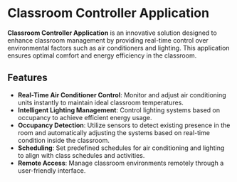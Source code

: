 # Classroom Controller Application

**Classroom Controller Application** is an innovative solution designed to enhance classroom management by providing real-time control over environmental factors such as air conditioners and lighting. This application ensures optimal comfort and energy efficiency in the classroom.

## Features

- **Real-Time Air Conditioner Control**: Monitor and adjust air conditioning units instantly to maintain ideal classroom temperatures.
- **Intelligent Lighting Management**: Control lighting systems based on occupancy to achieve efficient energy usage.
- **Occupancy Detection**: Utilize sensors to detect existing presence in the room and automatically adjusting the systems based on real-time condition inside the classroom.
- **Scheduling**: Set predefined schedules for air conditioning and lighting to align with class schedules and activities.
- **Remote Access**: Manage classroom environments remotely through a user-friendly interface.
